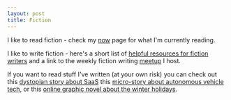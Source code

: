 ```yaml
---
layout: post
title: Fiction
---
```


I like to read fiction - check my [now](/now) page for what I'm currently reading.

I like to write fiction - here's a short list of [helpful resources for fiction writers](/fiction-resources) and a link to the weekly fiction writing [meetup](https://lu.ma/fiction-pomodoros) I host.

If you want to read stuff I've written (at your own risk) you can check out this [dystopian story about SaaS](https://www.wattpad.com/1211821226-pivot-tables) this [micro-story about autonomous vehicle tech](/fiction/dodge), or this [online graphic novel about the winter holidays](https://pontiuspilatetimemachine.com/).

